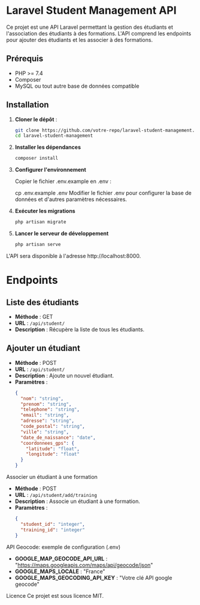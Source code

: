# Laravel Student Management API

Ce projet est une API Laravel permettant la gestion des étudiants et l'association des étudiants à des formations. L'API comprend les endpoints pour ajouter des étudiants et les associer à des formations.

## Prérequis

- PHP >= 7.4
- Composer
- MySQL ou tout autre base de données compatible

## Installation

1. **Cloner le dépôt** :

   ```bash
   git clone https://github.com/votre-repo/laravel-student-management.git
   cd laravel-student-management

2. **Installer les dépendances**

    ```bash
    composer install
3. **Configurer l'environnement**

    Copier le fichier .env.example en .env :


    cp .env.example .env
    Modifier le fichier .env pour configurer la base de données et d'autres paramètres nécessaires.

4. **Exécuter les migrations**
    ```bash
    php artisan migrate
5. **Lancer le serveur de développement**
    ```bash
    php artisan serve
L'API sera disponible à l'adresse http://localhost:8000.

# Endpoints

## Liste des étudiants

- **Méthode** : GET
- **URL** : `/api/student/`
- **Description** : Récupère la liste de tous les étudiants.

## Ajouter un étudiant

- **Méthode** : POST
- **URL** : `/api/student/`
- **Description** : Ajoute un nouvel étudiant.
- **Paramètres** :
  ```json
  {
    "nom": "string",
    "prenom": "string",
    "telephone": "string",
    "email": "string",
    "adresse": "string",
    "code_postal": "string",
    "ville": "string",
    "date_de_naissance": "date",
    "coordonnees_gps": {
      "latitude": "float",
      "longitude": "float"
    }
  }

Associer un étudiant à une formation

- **Méthode** : POST
- **URL** : `/api/student/add/training`
- **Description** : Associe un étudiant à une formation.
- **Paramètres** :
  ```json
  {
    "student_id": "integer",
    "training_id": "integer"
  }

API Geocode: exemple de configuration (.env)

- **GOOGLE_MAP_GEOCODE_API_URL** : "https://maps.googleapis.com/maps/api/geocode/json"
- **GOOGLE_MAPS_LOCALE** : "France"
- **GOOGLE_MAPS_GEOCODING_API_KEY** : "Votre clé API google geocode"

Licence
Ce projet est sous licence MIT.